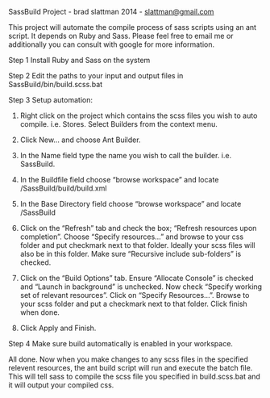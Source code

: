 SassBuild Project - brad slattman 2014 - slattman@gmail.com

This project will automate the compile process of sass scripts using an ant script. It depends on Ruby and Sass.
Please feel free to email me or additionally you can consult with google for more information.

Step 1
Install Ruby and Sass on the system

Step 2
Edit the paths to your input and output files in SassBuild/bin/build.scss.bat

Step 3
Setup automation:

1) Right click on the project which contains the scss files you wish to auto compile. i.e. Stores. Select Builders from the context menu.
	
2) Click New… and choose Ant Builder.

3) In the Name field type the name you wish to call the builder. i.e. SassBuild.

4) In the Buildfile field choose “browse workspace” and locate /SassBuild/build/build.xml

5) In the Base Directory field choose “browse workspace” and locate /SassBuild

6) Click on the “Refresh” tab and check the box; “Refresh resources upon completion”. Choose “Specify resources…” and browse to your css folder and put checkmark next to that folder. Ideally your scss files will also be in this folder. Make sure “Recursive include sub-folders” is checked.

7) Click on the “Build Options” tab. Ensure “Allocate Console” is checked and “Launch in background” is unchecked. Now check “Specify working set of relevant resources”. Click on “Specify Resources…”. Browse to your scss folder and put a checkmark next to that folder. Click finish when done.

8) Click Apply and Finish.

Step 4
Make sure build automatically is enabled in your workspace.

All done. Now when you make changes to any scss files in the specified relevent resources, the ant build script will run and execute the batch file. This will tell sass to compile the scss file you specified in build.scss.bat and it will output your compiled css.



